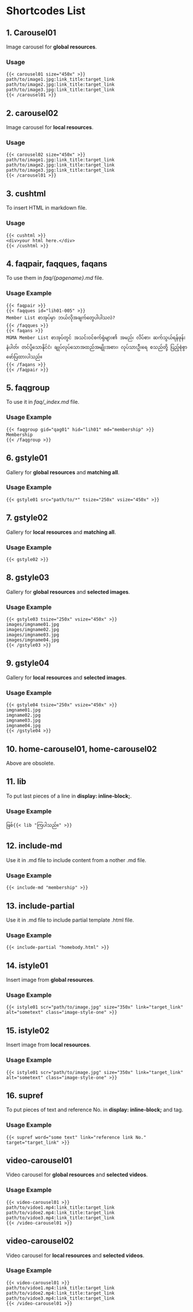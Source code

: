 # Shortcodes List

## 1. Carousel01

Image carousel for **global resources**.

### Usage

    {{< carousel01 size="450x" >}}
    path/to/image1.jpg:link_title:target_link
    path/to/image2.jpg:link_title:target_link
    path/to/image3.jpg:link_title:target_link
    {{< /carousel01 >}}

## 2. carousel02

Image carousel for **local resources**.

### Usage

    {{< carousel02 size="450x" >}}
    path/to/image1.jpg:link_title:target_link
    path/to/image2.jpg:link_title:target_link
    path/to/image3.jpg:link_title:target_link
    {{< /carousel01 >}}

## 3. cushtml

To insert HTML in markdown file.

### Usage

    {{< cushtml >}}
    <div>your html here.</div>
    {{< /cushtml >}}

## 4. faqpair, faqques, faqans

To use them in *faq/{pagename}.md* file.

### Usage Example

    {{< faqpair >}}
    {{< faqques id="lih01-005" >}}
    Member List စာအုပ်မှာ ဘယ်လိုအချက်တွေပါပါသလဲ?
    {{< /faqques >}}
    {{< faqans >}}
    MGMA Member List စာအုပ်တွင် အသင်းဝင်စက်ရုံများ၏ အမည်၊ လိပ်စာ၊ ဆက်သွယ်ရန်ဖုန်းနံပါတ်၊ တင်ပို့သောနိုင်ငံ၊ ချုပ်လုပ်သောအထည်အမျိုးအစား၊ လုပ်သားဦးရေ စသည်တို့ ပြည့်စုံစွာ ဖော်ပြထားပါသည်။
    {{< /faqans >}}
    {{< /faqpair >}}

## 5. faqgroup

To use it in *faq/_index.md* file.

### Usage Example

    {{< faqgroup gid="qag01" hid="lih01" md="membership" >}}
    Membership
    {{< /faqgroup >}}

## 6. gstyle01

Gallery for **global resources** and **matching all**.

### Usage Example

    {{< gstyle01 src="path/to/*" tsize="250x" vsize="450x" >}}

## 7. gstyle02

Gallery for **local resources** and **matching all**.

### Usage Example

    {{< gstyle02 >}}

## 8. gstyle03

Gallery for **global resources** and **selected images**.

### Usage Example

    {{< gstyle03 tsize="250x" vsize="450x" >}}
    images/imgname01.jpg
    images/imgname02.jpg
    images/imgname03.jpg
    images/imgname04.jpg
    {{< /gstyle03 >}}

## 9. gstyle04

Gallery for **local resources** and **selected images**.

### Usage Example

    {{< gstyle04 tsize="250x" vsize="450x" >}}
    imgname01.jpg
    imgname02.jpg
    imgname03.jpg
    imgname04.jpg
    {{< /gstyle04 >}}

## 10. home-carousel01, home-carousel02

Above are obsolete.

## 11. lib

To put last pieces of a line in **display: inline-block;**.

### Usage Example

    ဖြစ်{{< lib "ကြပါသည်။" >}}

## 12. include-md

Use it in .md file to include content from a nother .md file.

### Usage Example

    {{< include-md "membership" >}}

## 13. include-partial

Use it in .md file to include partial template .html file.

### Usage Example

    {{< include-partial "homebody.html" >}}

## 14. istyle01

Insert image from **global resources**.

### Usage Example

    {{< istyle01 scr="path/to/image.jpg" size="350x" link="target_link" alt="sometext" class="image-style-one" >}}

## 15. istyle02

Insert image from **local resources**.

### Usage Example

    {{< istyle01 scr="path/to/image.jpg" size="350x" link="target_link" alt="sometext" class="image-style-one" >}}

## 16. supref

To put pieces of text and reference No. in **display: inline-block;** and **<sup></sup>** tag.

### Usage Example

    {{< supref word="some text" link="reference link No." target="target_link" >}}

## video-carousel01

Video carousel for **global resources** and **selected videos**.

### Usage Example

    {{< video-carousel01 >}}
    path/to/vidoe1.mp4:link_title:target_link
    path/to/vidoe2.mp4:link_title:target_link
    path/to/vidoe3.mp4:link_title:target_link
    {{< /video-carousel01 >}}

## video-carousel02

Video carousel for **local resources** and **selected videos**.

### Usage Example

    {{< video-carousel01 >}}
    path/to/vidoe1.mp4:link_title:target_link
    path/to/vidoe2.mp4:link_title:target_link
    path/to/vidoe3.mp4:link_title:target_link
    {{< /video-carousel01 >}}

